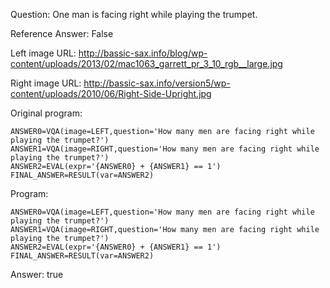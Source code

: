 Question: One man is facing right while playing the trumpet.

Reference Answer: False

Left image URL: http://bassic-sax.info/blog/wp-content/uploads/2013/02/mac1063_garrett_pr_3_10_rgb__large.jpg

Right image URL: http://bassic-sax.info/version5/wp-content/uploads/2010/06/Right-Side-Upright.jpg

Original program:

```
ANSWER0=VQA(image=LEFT,question='How many men are facing right while playing the trumpet?')
ANSWER1=VQA(image=RIGHT,question='How many men are facing right while playing the trumpet?')
ANSWER2=EVAL(expr='{ANSWER0} + {ANSWER1} == 1')
FINAL_ANSWER=RESULT(var=ANSWER2)
```
Program:

```
ANSWER0=VQA(image=LEFT,question='How many men are facing right while playing the trumpet?')
ANSWER1=VQA(image=RIGHT,question='How many men are facing right while playing the trumpet?')
ANSWER2=EVAL(expr='{ANSWER0} + {ANSWER1} == 1')
FINAL_ANSWER=RESULT(var=ANSWER2)
```
Answer: true

